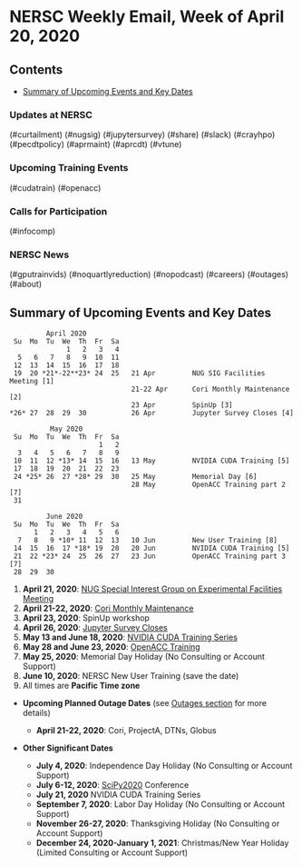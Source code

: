 # NERSC Weekly Email, Week of April 20, 2020 <a name="top"></a> #

## Contents ## 

- [Summary of Upcoming Events and Key Dates](#dates)

### Updates at NERSC 

(#curtailment)
(#nugsig)
(#jupytersurvey)
(#share)
(#slack)
(#crayhpo)
(#pecdtpolicy)
(#aprmaint)
(#aprcdt)
(#vtune)

### Upcoming Training Events 

(#cudatrain)
(#openacc)

### Calls for Participation 

(#infocomp)

### NERSC News 

(#gputrainvids)
(#noquartlyreduction)
(#nopodcast)
(#careers)
(#outages)
(#about)

## Summary of Upcoming Events and Key Dates <a name="dates"/></a> ##

             April 2020
     Su  Mo  Tu  We  Th  Fr  Sa
                  1   2   3   4
      5   6   7   8   9  10  11
     12  13  14  15  16  17  18   
     19  20 *21*-22**23* 24  25   21 Apr         NUG SIG Facilities Meeting [1]
                                  21-22 Apr      Cori Monthly Maintenance [2]
                                  23 Apr         SpinUp [3]
    *26* 27  28  29  30           26 Apr         Jupyter Survey Closes [4]

              May 2020
     Su  Mo  Tu  We  Th  Fr  Sa
                          1   2
      3   4   5   6   7   8   9
     10  11  12 *13* 14  15  16   13 May         NVIDIA CUDA Training [5]
     17  18  19  20  21  22  23
     24 *25* 26  27 *28* 29  30   25 May         Memorial Day [6]
                                  28 May         OpenACC Training part 2 [7]
     31

             June 2020        
     Su  Mo  Tu  We  Th  Fr  Sa  
          1   2   3   4   5   6  
      7   8   9 *10* 11  12  13   10 Jun         New User Training [8]
     14  15  16  17 *18* 19  20   20 Jun         NVIDIA CUDA Training [5] 
     21  22 *23* 24  25  26  27   23 Jun         OpenACC Training part 3 [7]
     28  29  30         


1. **April 21, 2020**: [NUG Special Interest Group on Experimental Facilities Meeting](#nugsig)
2. **April 21-22, 2020**: [Cori Monthly Maintenance](#aprmaint)
3. **April 23, 2020**: SpinUp workshop
4. **April 26, 2020**: [Jupyter Survey Closes](#jupytersurvey)
4. **May 13 and June 18, 2020**: [NVIDIA CUDA Training Series](#cudatrain)
5. **May 28 and June 23, 2020**: [OpenACC Training](#openacc)
6. **May 25, 2020**: Memorial Day Holiday (No Consulting or Account Support)
7. **June 10, 2020**: NERSC New User Training (save the date)
8. All times are **Pacific Time zone**

- **Upcoming Planned Outage Dates** (see [Outages section](#outages) for more 
details)
    - **April 21-22, 2020**: Cori, ProjectA, DTNs, Globus

- **Other Significant Dates**
    - **July 4, 2020**: Independence Day Holiday (No Consulting or Account Support)
    - **July 6-12, 2020**: [SciPy2020](https://www.scipy2020.scipy.org/) Conference
    - **July 21, 2020** NVIDIA CUDA Training Series
    - **September 7, 2020**: Labor Day Holiday (No Consulting or Account Support)
    - **November 26-27, 2020**: Thanksgiving Holiday (No Consulting or Account Support)
    - **December 24, 2020-January 1, 2021**: Christmas/New Year Holiday (Limited Consulting or Account Support)

